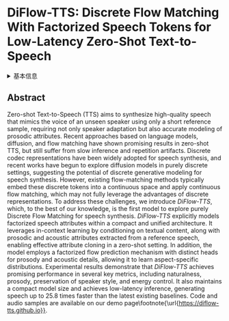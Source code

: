 # DiFlow-TTS: Discrete Flow Matching With Factorized Speech Tokens for Low-Latency Zero-Shot Text-to-Speech

<details>
<summary>基本信息</summary>

- 标题: "DiFlow-TTS: Discrete Flow Matching With Factorized Speech Tokens for Low-Latency Zero-Shot Text-to-Speech."
- 作者:
  - 01 Ngoc-Son Nguyen
  - 02 Hieu-Nghia Huynh-Nguyen
  - 03 Thanh V. T. Tran
  - 04 Truong-Son Hy
  - 05 Van Nguyen
- 链接:
  - [ArXiv](https://arxiv.org/abs/2509.09631v2)
  - [Publication]()
  - [Github]()
  - [Demo]()
- 文件:
  - [ArXiv:2509.09631v1](PDF/2025.09.11_2509.09631v1_DiFlow-TTS__Discrete_Flow_Matching_With_Factorized_Speech_Tokens_for_Low-Latency_Zero-Shot_Text-to-Speech.pdf)
  - [ArXiv:2509.09631v2](PDF/2025.09.12_2509.09631v2_DiFlow-TTS__Discrete_Flow_Matching_With_Factorized_Speech_Tokens_for_Low-Latency_Zero-Shot_Text-to-Speech.pdf)
  - [Publication] #TODO

</details>

## Abstract

Zero-shot Text-to-Speech (TTS) aims to synthesize high-quality speech that mimics the voice of an unseen speaker using only a short reference sample, requiring not only speaker adaptation but also accurate modeling of prosodic attributes.
Recent approaches based on language models, diffusion, and flow matching have shown promising results in zero-shot TTS, but still suffer from slow inference and repetition artifacts.
Discrete codec representations have been widely adopted for speech synthesis, and recent works have begun to explore diffusion models in purely discrete settings, suggesting the potential of discrete generative modeling for speech synthesis.
However, existing flow-matching methods typically embed these discrete tokens into a continuous space and apply continuous flow matching, which may not fully leverage the advantages of discrete representations.
To address these challenges, we introduce *DiFlow-TTS*, which, to the best of our knowledge, is the first model to explore purely Discrete Flow Matching for speech synthesis. *DiFlow-TTS* explicitly models factorized speech attributes within a compact and unified architecture.
It leverages in-context learning by conditioning on textual content, along with prosodic and acoustic attributes extracted from a reference speech, enabling effective attribute cloning in a zero-shot setting.
In addition, the model employs a factorized flow prediction mechanism with distinct heads for prosody and acoustic details, allowing it to learn aspect-specific distributions.
Experimental results demonstrate that *DiFlow-TTS* achieves promising performance in several key metrics, including naturalness, prosody, preservation of speaker style, and energy control.
It also maintains a compact model size and achieves low-latency inference, generating speech up to 25.8 times faster than the latest existing baselines.
Code and audio samples are available on our demo page\footnote{\url{https://diflow-tts.github.io}}.
